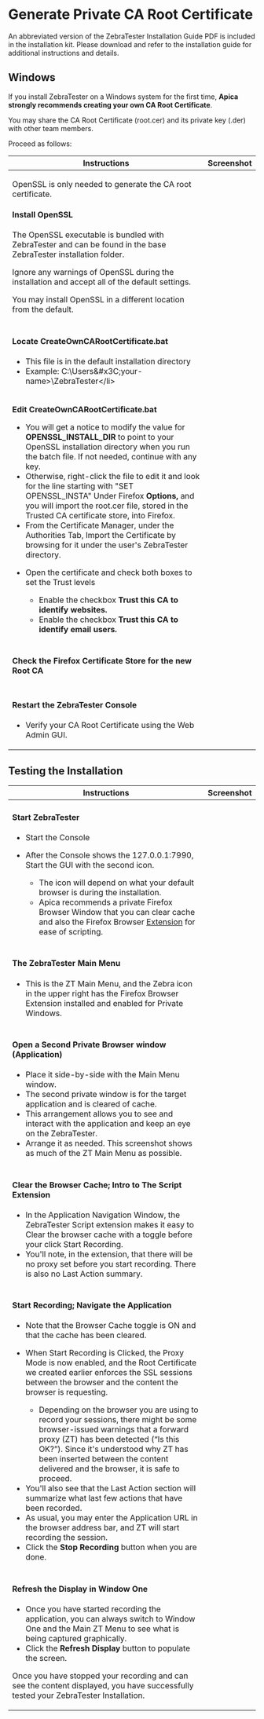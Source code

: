 # Generate Private CA Root Certificate

An abbreviated version of the ZebraTester Installation Guide PDF is included in the installation kit. Please download and refer to the installation guide for additional instructions and details.

## Windows <a href="#generateprivatecarootcertificate-windows" id="generateprivatecarootcertificate-windows"></a>

If you install ZebraTester on a Windows system for the first time, **Apica strongly recommends creating your own CA Root Certificate**.

You may share the CA Root Certificate (root.cer) and its private key (.der) with other team members.

Proceed as follows:

| **Instructions**                                                                                                                                                                                                                                                                                                                                                                                                                                                                                                                                                                                                                                                                                                                                                                                                                                                                                                                                                          | **Screenshot** |
| ------------------------------------------------------------------------------------------------------------------------------------------------------------------------------------------------------------------------------------------------------------------------------------------------------------------------------------------------------------------------------------------------------------------------------------------------------------------------------------------------------------------------------------------------------------------------------------------------------------------------------------------------------------------------------------------------------------------------------------------------------------------------------------------------------------------------------------------------------------------------------------------------------------------------------------------------------------------------- | -------------- |
| <p>OpenSSL is only needed to generate the CA root certificate.</p><h4 id="generateprivatecarootcertificate-installopenssl">Install OpenSSL</h4><p>The OpenSSL executable is bundled with ZebraTester and can be found in the base ZebraTester installation folder.</p><p>Ignore any warnings of OpenSSL during the installation and accept all of the default settings.</p><p>You may install OpenSSL in a different location from the default.</p>                                                                                                                                                                                                                                                                                                                                                                                                                                                                                                                       |                |
| <h4 id="generateprivatecarootcertificate-locatecreateowncarootcertificate.bat">Locate CreateOwnCARootCertificate.bat</h4><ul><li>This file is in the default installation directory</li><li>Example: C:\Users\&#x3C;your-name>\ZebraTester\</li></ul>                                                                                                                                                                                                                                                                                                                                                                                                                                                                                                                                                                                                                                                                                                                     |                |
| <p><strong>Edit</strong> <strong>CreateOwnCARootCertificate.bat</strong></p><ul><li>You will get a notice to modify the value for <strong>OPENSSL_INSTALL_DIR</strong> to point to your OpenSSL installation directory when you run the batch file. If not needed, continue with any key.</li><li>Otherwise, right-click the file to edit it and look for the line starting with "SET OPENSSL_INSTA" Under Firefox <strong>Options,</strong> and you will import the root.cer file, stored in the Trusted CA certificate store, into Firefox.</li><li>From the Certificate Manager, under the Authorities Tab, Import the Certificate by browsing for it under the user's ZebraTester directory.</li><li><p>Open the certificate and check both boxes to set the Trust levels</p><ul><li>Enable the checkbox <strong>Trust this CA to identify websites.</strong></li><li>Enable the checkbox <strong>Trust this CA to identify email users.</strong></li></ul></li></ul> |                |
| <h4 id="generateprivatecarootcertificate-checkthefirefoxcertificatestoreforthenewrootca">Check the Firefox Certificate Store for the new Root CA</h4>                                                                                                                                                                                                                                                                                                                                                                                                                                                                                                                                                                                                                                                                                                                                                                                                                     |                |
| <h4 id="generateprivatecarootcertificate-restartthezebratesterconsole">Restart the ZebraTester Console</h4><ul><li>Verify your CA Root Certificate using the Web Admin GUI.</li></ul>                                                                                                                                                                                                                                                                                                                                                                                                                                                                                                                                                                                                                                                                                                                                                                                     |                |

## Testing the Installation <a href="#generateprivatecarootcertificate-testingtheinstallation" id="generateprivatecarootcertificate-testingtheinstallation"></a>

| **Instructions**                                                                                                                                                                                                                                                                                                                                                                                                                                                                                                                                                                                                                                                                                                                                                                                                                                                                                                                                                                                                                                                                         | **Screenshot** |
| ---------------------------------------------------------------------------------------------------------------------------------------------------------------------------------------------------------------------------------------------------------------------------------------------------------------------------------------------------------------------------------------------------------------------------------------------------------------------------------------------------------------------------------------------------------------------------------------------------------------------------------------------------------------------------------------------------------------------------------------------------------------------------------------------------------------------------------------------------------------------------------------------------------------------------------------------------------------------------------------------------------------------------------------------------------------------------------------- | -------------- |
| <h4 id="generateprivatecarootcertificate-startzebratester">Start ZebraTester</h4><ul><li>Start the Console</li><li><p>After the Console shows the 127.0.0.1:7990, Start the GUI with the second icon.</p><ul><li>The icon will depend on what your default browser is during the installation.</li><li>Apica recommends a private Firefox Browser Window that you can clear cache and also the Firefox Browser <a href="https://apica-kb.atlassian.net/wiki/spaces/DAZT/pages/4620878/Download+the+ZebraTester+Extension">Extension</a> for ease of scripting.</li></ul></li></ul>                                                                                                                                                                                                                                                                                                                                                                                                                                                                                                       |                |
| <h4 id="generateprivatecarootcertificate-thezebratestermainmenu">The ZebraTester Main Menu</h4><ul><li>This is the ZT Main Menu, and the Zebra icon in the upper right has the Firefox Browser Extension installed and enabled for Private Windows.</li></ul>                                                                                                                                                                                                                                                                                                                                                                                                                                                                                                                                                                                                                                                                                                                                                                                                                            |                |
| <h4 id="generateprivatecarootcertificate-openasecondprivatebrowserwindow-application">Open a Second Private Browser window (Application)</h4><ul><li>Place it side-by-side with the Main Menu window.</li><li>The second private window is for the target application and is cleared of cache.</li><li>This arrangement allows you to see and interact with the application and keep an eye on the ZebraTester.</li><li>Arrange it as needed. This screenshot shows as much of the ZT Main Menu as possible.</li></ul>                                                                                                                                                                                                                                                                                                                                                                                                                                                                                                                                                                   |                |
| <h4 id="generateprivatecarootcertificate-clearthebrowsercache-introtothescriptextension">Clear the Browser Cache; Intro to The Script Extension</h4><ul><li>In the Application Navigation Window, the ZebraTester Script extension makes it easy to Clear the browser cache with a toggle before your click Start Recording.</li><li>You'll note, in the extension, that there will be no proxy set before you start recording. There is also no Last Action summary.</li></ul>                                                                                                                                                                                                                                                                                                                                                                                                                                                                                                                                                                                                          |                |
| <h4 id="generateprivatecarootcertificate-startrecording-navigatetheapplication">Start Recording; Navigate the Application</h4><ul><li>Note that the Browser Cache toggle is ON and that the cache has been cleared.</li><li><p>When Start Recording is Clicked, the Proxy Mode is now enabled, and the Root Certificate we created earlier enforces the SSL sessions between the browser and the content the browser is requesting.</p><ul><li>Depending on the browser you are using to record your sessions, there might be some browser-issued warnings that a forward proxy (ZT) has been detected (“Is this OK?”). Since it's understood why ZT has been inserted between the content delivered and the browser, it is safe to proceed.</li></ul></li><li>You'll also see that the Last Action section will summarize what last few actions that have been recorded.</li><li>As usual, you may enter the Application URL in the browser address bar, and ZT will start recording the session.</li><li>Click the <strong>Stop Recording</strong> button when you are done.</li></ul> |                |
| <h4 id="generateprivatecarootcertificate-refreshthedisplayinwindowone">Refresh the Display in Window One</h4><ul><li>Once you have started recording the application, you can always switch to Window One and the Main ZT Menu to see what is being captured graphically.</li><li>Click the <strong>Refresh Display</strong> button to populate the screen.</li></ul><p> Once you have stopped your recording and can see the content displayed, you have successfully tested your ZebraTester Installation.</p><p></p>                                                                                                                                                                                                                                                                                                                                                                                                                                                                                                                                                                  |                |
